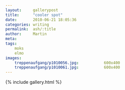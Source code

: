 ```yaml
---
layout:     gallerypost
title:      "cooler spot"
date:       2010-06-21 18:05:36
categories: writing
permalink:  ash/:title
author:     Martin
meta:
tags:
    moks
    elmo
images:
    treppenaufgang/p1010056.jpg:           600x400
    treppenaufgang/p1010061.jpg:           600x400
---
```


{% include gallery.html %}
